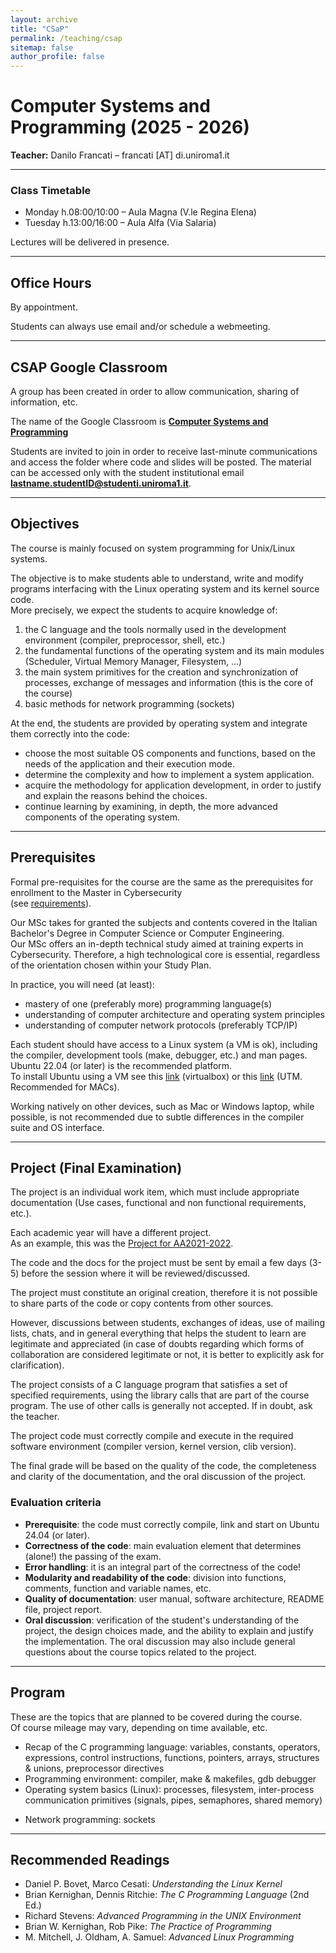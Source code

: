 ```yaml
---
layout: archive
title: "CSaP"
permalink: /teaching/csap
sitemap: false
author_profile: false
---
```


# Computer Systems and Programming (2025 - 2026)

**Teacher:** Danilo Francati – francati [AT] di.uniroma1.it

<!-- --- -->

<!-- ## NEWS -->


<!-- This is the [project](#) for this year (2025). -->

<!-- Send me code and documentation at least three days before the exam’s date. -->

<!-- Contact me (email) should you need any clarifications. -->

<!-- These are the result for the [third midterm](#), and the [proposed grades](#). -->

<!-- Students can just accept them (send me an email) or, to improve them, register for an oral test at one of the next exam sessions.   -->

<!-- **N.B.:** The grades in ORANGE boxes can be confirmed only **after an oral exam**. -->

<!-- --- -->

<!-- **Today, Dec. 16th, was the last session for AA2024-2025.** -->


---

### Class Timetable
- Monday h.08:00/10:00 – Aula Magna (V.le Regina Elena)  
- Tuesday h.13:00/16:00 – Aula Alfa (Via Salaria)  

Lectures will be delivered in presence.

---

## Office Hours

By appointment.

Students can always use email and/or schedule a webmeeting.

---

## CSAP Google Classroom

A group has been created in order to allow communication, sharing of information, etc.  

The name of the Google Classroom is [**Computer Systems and Programming**](https://classroom.google.com/c/MjM0ODAxNDE1NTRa?cjc=bamtbmxb) 

Students are invited to join in order to receive last-minute communications and access the folder where code and slides will be posted. The material can be accessed only with the student institutional email **lastname.studentID@studenti.uniroma1.it**.

---

## Objectives

The course is mainly focused on system programming for Unix/Linux systems.

The objective is to make students able to understand, write and modify programs interfacing with the Linux operating system and its kernel source code.  
More precisely, we expect the students to acquire knowledge of:

1. the C language and the tools normally used in the development environment (compiler, preprocessor, shell, etc.)  
2. the fundamental functions of the operating system and its main modules (Scheduler, Virtual Memory Manager, Filesystem, ...)  
3. the main system primitives for the creation and synchronization of processes, exchange of messages and information (this is the core of the course)  
4. basic methods for network programming (sockets)  

At the end, the students are provided by operating system and integrate them correctly into the code:  

- choose the most suitable OS components and functions, based on the needs of the application and their execution mode.  
- determine the complexity and how to implement a system application.  
- acquire the methodology for application development, in order to justify and explain the reasons behind the choices.  
- continue learning by examining, in depth, the more advanced components of the operating system.  

---

## Prerequisites

Formal pre-requisites for the course are the same as the prerequisites for enrollment to the Master in Cybersecurity  
(see [requirements](https://cybersecurity.uniroma1.it/admission#requirements)).  

Our MSc takes for granted the subjects and contents covered in the Italian Bachelor's Degree in Computer Science or Computer Engineering.  
Our MSc offers an in-depth technical study aimed at training experts in Cybersecurity. Therefore, a high technological core is essential, regardless of the orientation chosen within your Study Plan.

In practice, you will need (at least):  
- mastery of one (preferably more) programming language(s)  
- understanding of computer architecture and operating system principles  
- understanding of computer network protocols (preferably TCP/IP)  

Each student should have access to a Linux system (a VM is ok), including the compiler, development tools (make, debugger, etc.) and man pages.  
Ubuntu 22.04 (or later) is the recommended platform.  
To install Ubuntu using a VM see this [link](https://ubuntu.com/tutorials/how-to-run-ubuntu-desktop-on-a-virtual-machine-using-virtualbox#1-overview) (virtualbox) or this [link](https://docs.getutm.app/guides/ubuntu/) (UTM. Recommended for MACs).

Working natively on other devices, such as Mac or Windows laptop, while possible, is not recommended due to subtle differences in the compiler suite and OS interface.  

---

## Project (Final Examination)

The project is an individual work item, which must include appropriate documentation (Use cases, functional and non functional requirements, etc.).  

Each academic year will have a different project.  
As an example, this was the [Project for AA2021-2022](https://twiki.di.uniroma1.it/pub/CSaP/WebHome/Project_for_AA2021-2022.pdf).  

The code and the docs for the project must be sent by email a few days (3-5) before the session where it will be reviewed/discussed.  

The project must constitute an original creation, therefore it is not possible to share parts of the code or copy contents from other sources.  

However, discussions between students, exchanges of ideas, use of mailing lists, chats, and in general everything that helps the student to learn are legitimate and appreciated (in case of doubts regarding which forms of collaboration are considered legitimate or not, it is better to explicitly ask for clarification).  

The project consists of a C language program that satisfies a set of specified requirements, using the library calls that are part of the course program. The use of other calls is generally not accepted. If in doubt, ask the teacher.  

The project code must correctly compile and execute in the required software environment (compiler version, kernel version, clib version).

The final grade will be based on the quality of the code, the completeness and clarity of the documentation, and the oral discussion of the project.

### Evaluation criteria
- **Prerequisite**: the code must correctly compile, link and start on Ubuntu 24.04 (or later).  
- **Correctness of the code**: main evaluation element that determines (alone!) the passing of the exam.  
- **Error handling**: it is an integral part of the correctness of the code!  
- **Modularity and readability of the code**: division into functions, comments, function and variable names, etc.  
- **Quality of documentation**: user manual, software architecture, README file, project report.  
- **Oral discussion**: verification of the student's understanding of the project, the design choices made, and the ability to explain and justify the implementation. The oral discussion may also include general questions about the course topics related to the project.  

---

## Program

These are the topics that are planned to be covered during the course.  
Of course mileage may vary, depending on time available, etc.  

- Recap of the C programming language: variables, constants, operators, expressions, control instructions, functions, pointers, arrays, structures & unions, preprocessor directives  
- Programming environment: compiler, make & makefiles, gdb debugger  
- Operating system basics (Linux): processes, filesystem, inter-process communication primitives (signals, pipes, semaphores, shared memory)  
<!-- - Network programming: sockets, raw sockets, sniffers   -->
- Network programming: sockets

---

## Recommended Readings

- Daniel P. Bovet, Marco Cesati: *Understanding the Linux Kernel*  
- Brian Kernighan, Dennis Ritchie: *The C Programming Language* (2nd Ed.)  
- Richard Stevens: *Advanced Programming in the UNIX Environment*  
- Brian W. Kernighan, Rob Pike: *The Practice of Programming*  
- M. Mitchell, J. Oldham, A. Samuel: *Advanced Linux Programming*  